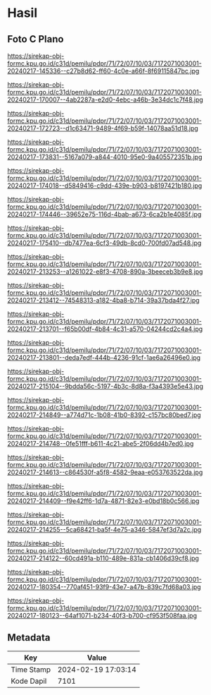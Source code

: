 # Hasil

## Foto C Plano

https://sirekap-obj-formc.kpu.go.id/c31d/pemilu/pdpr/71/72/07/10/03/7172071003001-20240217-145336--c27b8d62-ff60-4c0e-a66f-8f69115847bc.jpg

https://sirekap-obj-formc.kpu.go.id/c31d/pemilu/pdpr/71/72/07/10/03/7172071003001-20240217-170007--4ab2287a-e2d0-4ebc-a46b-3e34dc1c7f48.jpg

https://sirekap-obj-formc.kpu.go.id/c31d/pemilu/pdpr/71/72/07/10/03/7172071003001-20240217-172723--d1c63471-9489-4f69-b59f-14078aa51d18.jpg

https://sirekap-obj-formc.kpu.go.id/c31d/pemilu/pdpr/71/72/07/10/03/7172071003001-20240217-173831--5167a079-a844-4010-95e0-9a405572351b.jpg

https://sirekap-obj-formc.kpu.go.id/c31d/pemilu/pdpr/71/72/07/10/03/7172071003001-20240217-174018--d5849416-c9dd-439e-b903-b8197421b180.jpg

https://sirekap-obj-formc.kpu.go.id/c31d/pemilu/pdpr/71/72/07/10/03/7172071003001-20240217-174446--39652e75-116d-4bab-a673-6ca2b1e4085f.jpg

https://sirekap-obj-formc.kpu.go.id/c31d/pemilu/pdpr/71/72/07/10/03/7172071003001-20240217-175410--db7477ea-6cf3-49db-8cd0-700fd07ad548.jpg

https://sirekap-obj-formc.kpu.go.id/c31d/pemilu/pdpr/71/72/07/10/03/7172071003001-20240217-213253--a1261022-e8f3-4708-890a-3beeceb3b9e8.jpg

https://sirekap-obj-formc.kpu.go.id/c31d/pemilu/pdpr/71/72/07/10/03/7172071003001-20240217-213412--74548313-a182-4ba8-b714-39a37bda4f27.jpg

https://sirekap-obj-formc.kpu.go.id/c31d/pemilu/pdpr/71/72/07/10/03/7172071003001-20240217-213701--f65b00df-4b84-4c31-a570-04244cd2c4a4.jpg

https://sirekap-obj-formc.kpu.go.id/c31d/pemilu/pdpr/71/72/07/10/03/7172071003001-20240217-213801--deda7edf-444b-4236-91cf-1ae6a26496e0.jpg

https://sirekap-obj-formc.kpu.go.id/c31d/pemilu/pdpr/71/72/07/10/03/7172071003001-20240217-215104--9bdda56c-5197-4b3c-8d8a-f3a4393e5e43.jpg

https://sirekap-obj-formc.kpu.go.id/c31d/pemilu/pdpr/71/72/07/10/03/7172071003001-20240217-214849--a774d71c-1b08-41b0-8392-c157bc80bed7.jpg

https://sirekap-obj-formc.kpu.go.id/c31d/pemilu/pdpr/71/72/07/10/03/7172071003001-20240217-214748--0fe51fff-b611-4c21-abe5-2f06dd4b7ed0.jpg

https://sirekap-obj-formc.kpu.go.id/c31d/pemilu/pdpr/71/72/07/10/03/7172071003001-20240217-214613--c864530f-a5f8-4582-9eaa-e053763522da.jpg

https://sirekap-obj-formc.kpu.go.id/c31d/pemilu/pdpr/71/72/07/10/03/7172071003001-20240217-214409--f9e42ff6-1d7a-4871-82e3-e0bd18b0c566.jpg

https://sirekap-obj-formc.kpu.go.id/c31d/pemilu/pdpr/71/72/07/10/03/7172071003001-20240217-214255--5ca68421-ba5f-4e75-a346-5847ef3d7a2c.jpg

https://sirekap-obj-formc.kpu.go.id/c31d/pemilu/pdpr/71/72/07/10/03/7172071003001-20240217-214122--60cd491a-b110-489e-831a-cb1406d39cf8.jpg

https://sirekap-obj-formc.kpu.go.id/c31d/pemilu/pdpr/71/72/07/10/03/7172071003001-20240217-180354--770af451-93f9-43e7-a47b-839c7fd68a03.jpg

https://sirekap-obj-formc.kpu.go.id/c31d/pemilu/pdpr/71/72/07/10/03/7172071003001-20240217-180123--64af1071-b234-40f3-b700-cf953f508faa.jpg


## Metadata

| Key        | Value               |
| ---------- | ------------------- |
| Time Stamp | 2024-02-19 17:03:14 |
| Kode Dapil | 7101                |



